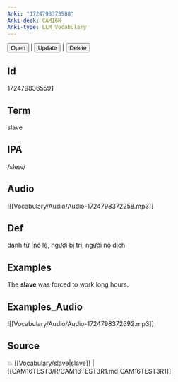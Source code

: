 ```yaml
---
Anki: "1724798373588"
Anki-deck: CAM16R
Anki-type: LLM_Vocabulary
---
```

<button class="anki-btn-open">Open</button> | <button class="anki-btn-update">Update</button> | <button class="anki-btn-delete">Delete</button>

## Id
1724798365591
## Term
slave
## IPA
 /sleɪv/
## Audio
 ![[Vocabulary/Audio/Audio-1724798372258.mp3]]

## Def
 danh từ |nô lệ, người bị trị, người nô dịch 
## Examples
The **slave** was forced to work long hours.

## Examples_Audio
![[Vocabulary/Audio/Audio-1724798372692.mp3]]
## Source
💥 [[Vocabulary/slave|slave]] |  [[CAM16TEST3/R/CAM16TEST3R1.md|CAM16TEST3R1]]